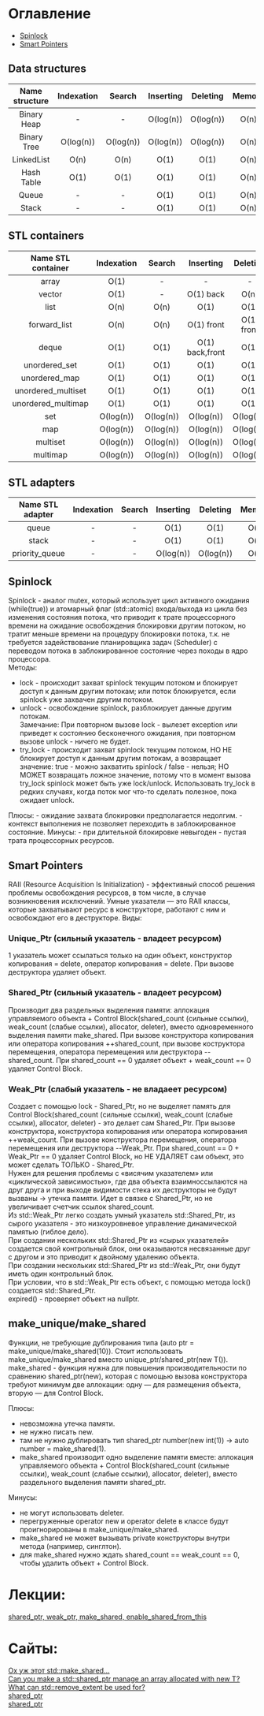 # Оглавление
- [Spinlock](#spinlock)
- [Smart Pointers](#smart-pointers)

## Data structures

| Name structure     | Indexation  | Search         | Inserting       | Deleting    | Memory |
|:------------------:|:-----------:|:--------------:|:---------------:|:-----------:|:------:|
| Binary Heap        | -           | -              | O(log(n))       | O(log(n))   | O(n)   |
| Binary Tree        | O(log(n))   | O(log(n))      | O(log(n))       | O(log(n))   | O(n)   |
| LinkedList         | O(n)        | O(n)           | O(1)            | O(1)        | O(n)   |
| Hash Table         | O(1)        | O(1)           | O(1)            | O(1)        | O(n)   |
| Queue              | -           | -              | O(1)            | O(1)        | O(n)   |
| Stack              | -           | -              | O(1)            | O(1)        | O(n)   |

## STL containers

| Name STL container | Indexation  | Search         | Inserting       | Deleting    | Memory | Iterator invalidation | Iterator category |
|:------------------:|:-----------:|:--------------:|:---------------:|:-----------:|:------:|:---------------------:|:------------------|
| array              | O(1)        | -              | -               | -           | O(n)   |           +           |         RA        |
| vector             | O(1)        | -              | O(1) back       | O(n)        | O(n)   |           +           |         RA        |
| list               | O(n)        | O(n)           | O(1)            | O(1)        | O(n)   |           -           |         BD        |
| forward_list       | O(n)        | O(n)           | O(1) front      | O(1) front  | O(n)   |           -           |         F         |
| deque              | O(1)        | O(1)           | O(1) back,front | O(1)        | O(n)   |           +           |         RA        |
| unordered_set      | O(1)        | O(1)           | O(1)            | O(1)        | O(n)   |           +           |         F         |
| unordered_map      | O(1)        | O(1)           | O(1)            | O(1)        | O(n)   |           +           |         F         |
| unordered_multiset | O(1)        | O(1)           | O(1)            | O(1)        | O(n)   |           -           |         F         |
| unordered_multimap | O(1)        | O(1)           | O(1)            | O(1)        | O(n)   |           -           |         F         |
| set                | O(log(n))   | O(log(n))      | O(log(n))       | O(log(n))   | O(n)   |           -           |         BD        |
| map                | O(log(n))   | O(log(n))      | O(log(n))       | O(log(n))   | O(n)   |           -           |         BD        |
| multiset           | O(log(n))   | O(log(n))      | O(log(n))       | O(log(n))   | O(n)   |           -           |         BD        |
| multimap           | O(log(n))   | O(log(n))      | O(log(n))       | O(log(n))   | O(n)   |           -           |         BD        |

## STL adapters
| Name STL adapter   | Indexation  | Search         | Inserting       | Deleting    | Memory |
|:------------------:|:-----------:|:--------------:|:---------------:|:-----------:|:------:|
| queue              | -           | -              | O(1)            | O(1)        | O(n)   |
| stack              | -           | -              | O(1)            | O(1)        | O(n)   |
| priority_queue     | -           | -              | O(log(n))       | O(log(n))   | O(n)   |

## Spinlock
 Spinlock - аналог mutex, который использует цикл активного ожидания (while(true)) и атомарный флаг (std::atomic) входа/выхода из цикла без изменения состояния потока, что приводит к трате процессорного времени на ожидание освобождения блокировки другим потоком, но тратит меньше времени на процедуру блокировки потока, т.к. не требуется задействование планировщика задач (Scheduler) с переводом потока в заблокированное состояние через походы в ядро процессора. <br>
  Методы:
  - lock - происходит захват spinlock текущим потоком и блокирует доступ к данным другим потокам; или поток блокируется, если spinlock уже захвачен другим потоком.
  - unlock - освобождение spinlock, разблокирует данные другим потокам. <br>
 Замечание: При повторном вызове lock - вылезет exception или приведет к состоянию бесконечного ожидания, при повторном вызове unlock - ничего не будет.
  - try_lock - происходит захват spinlock текущим потоком, НО НЕ блокирует доступ к данным другим потокам, а возвращает значение: true - можно захватить spinlock / false - нельзя; НО МОЖЕТ возвращать ложное значение, потому что в момент вызова try_lock spinlock может быть уже lock/unlock. Использовать try_lock в редких случаях, когда поток мог что-то сделать полезное, пока ожидает unlock.
  
 Плюсы:
     - ожидание захвата блокировки предполагается недолгим.
     - контекст выполнения не позволяет переходить в заблокированное состояние.
 Минусы:
     - при длительной блокировке невыгоден - пустая трата процессорных ресурсов.

## Smart Pointers
RAII (Resource Acquisition Is Initialization) - эффективный способ решения проблемы освобождения ресурсов, в том числе, в случае возникновения исключений. Умные указатели — это RAII классы, которые захватывают ресурс в конструкторе, работают с ним и освобождают его в деструкторе.
Виды:
### Unique_Ptr (сильный указатель - владеет ресурсом)
1 указатель может ссылаться только на один объект, конструктор копирования = delete, оператор копирования = delete. При вызове деструктора удаляет объект.
### Shared_Ptr (сильный указатель - владеет ресурсом)
Производит два раздельных выделения памяти: аллокация управляемого объекта + Control Block(shared_count (сильные ссылки), weak_count (слабые ссылки), allocator, deleter), вместо одновременного выделения памяти make_shared. При вызове конструктора копирования или оператора копирования ++shared_count, при вызове коструктора перемещения, оператора перемещения или деструктора --shared_count. При shared_count == 0 удаляет объект + weak_count == 0 удаляет Control Block.
 ### Weak_Ptr (слабый указатель - не владаеет ресурсом)
 Создает с помощью lock - Shared_Ptr, но не выделяет память для Control Block(shared_count (сильные ссылки), weak_count (слабые ссылки), allocator, deleter) - это делает сам Shared_Ptr. При вызове конструктора, конструктора копирования или оператора копирования ++weak_count. При вызове конструктора перемещения, оператора перемещения или деструктора --Weak_Ptr. При shared_count == 0 + Weak_Ptr == 0 удаляет  Control Block, но НЕ УДАЛЯЕТ сам объект, это может сделать ТОЛЬКО - Shared_Ptr. <br>
 Нужен для решения проблемы с «висячим указателем» или «циклической зависимостью», где два объекта взаимноссылаются на друг друга и при выходе видимости стека их деструкторы не будут вызваны -> утечка памяти. Идет в связке с Shared_Ptr, но не увеличивает счетчик ссылок shared_count. <br>
 Из std::Weak_Ptr легко создать умный указатель std::Shared_Ptr, из сырого указателя - это низкоуровневое управление динамической памятью (гиблое дело). <br>
 При создании нескольких std::Shared_Ptr из «сырых указателей» создается свой контрольный блок, они оказываются несвязанные друг с другом и это приводит к двойному удалению объекта. <br>
 При создании нескольких std::Shared_Ptr из std::Weak_Ptr, они будут иметь один контрольный блок. <br>
 При условии, что в std::Weak_Ptr есть объект, с помощью метода lock() создается std::Shared_Ptr. <br>
 expired() - проверяет объект на nullptr. <br>
 
 ## make_unique/make_shared
 Функции, не требующие дублирования типа (auto ptr = make_unique/make_shared<int>(10)). Стоит использовать make_unique/make_shared вместо unique_ptr/shared_ptr<T>(new T()). <br>
make_shared - функция нужна для повышения производительности по сравнению shared_ptr(new), которая с помощью вызова конструктора требуют минимум две аллокации: одну — для размещения объекта, вторую — для Control Block.

Плюсы:
- невозможна утечка памяти.
- не нужно писать new.
- там не нужно дублировать тип shared_ptr<int> number(new int(1)) -> auto number = make_shared<int>(1).
- make_shared производит одно выделение памяти вместе: аллокация управляемого объекта + Control Block(shared_count (сильные ссылки), weak_count (слабые ссылки), allocator, deleter), вместо раздельного выделения памяти shared_ptr.

Минусы:
- не могут использовать deleter.
- перегруженные operator new и operator delete в классе будут проигнорированы в make_unique/make_shared.
- make_shared не может вызывать private конструкторы внутри метода (например, синглтон).
- для make_shared нужно ждать shared_count == weak_count == 0, чтобы удалить объект + Control Block.

     
# Лекции:
[shared_ptr, weak_ptr, make_shared, enable_shared_from_this](https://www.youtube.com/watch?v=9ZSBOfTd-sc&ab_channel=%D0%9C%D0%B5%D1%89%D0%B5%D1%80%D0%B8%D0%BD%D0%98%D0%BB%D1%8C%D1%8F) <br/>

# Сайты:
[Ох уж этот std::make_shared…](https://habr.com/ru/articles/509004/) <br/>
[Can you make a std::shared_ptr manage an array allocated with new T?](https://stackoverflow.com/questions/13061979/can-you-make-a-stdshared-ptr-manage-an-array-allocated-with-new-t) <br/>
[What can std::remove_extent be used for?](https://stackoverflow.com/questions/31623862/what-can-stdremove-extent-be-used-for) <br/>
[shared_ptr](https://github.com/google/shipshape/blob/master/third_party/proto/src/google/protobuf/stubs/shared_ptr.h) <br/>
[shared_ptr](https://github.com/yalekseev/shared_ptr/blob/master/shared_ptr.h) <br/>

